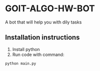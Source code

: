 # GOIT-ALGO-HW-BOT
A bot that will help you with dily tasks

## Installation instructions

1) Install python
2) Run code with command:

```bash
python main.py
```
